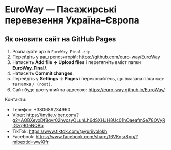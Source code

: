 # EuroWay — Пасажирські перевезення Україна–Європа

## Як оновити сайт на GitHub Pages

1. Розпакуйте архів `EuroWay_Final.zip`.
2. Перейдіть у ваш репозиторій: https://github.com/euro-way/EuroWay
3. Натисніть **Add file → Upload files** і перетягніть вміст папки **EuroWay_Final/**.
4. Натисніть **Commit changes**.
5. Перейдіть у **Settings → Pages** і переконайтесь, що вказана гілка `main` та папка `/ (root)`.
6. Сайт буде доступний за адресою: https://euro-way.github.io/EuroWay/

Контакти:
- Телефон: +380689234960
- Viber: https://invite.viber.com/?g2=AQBXevxDf8qvr02hycsyOLunLh6dSXHJH8Uc01hOaeafmSe78OVyRIGzq9GeNQBb
- TikTok: https://www.tiktok.com/@yuriivolokh
- Facebook: https://www.facebook.com/share/16VKqsr8pp/?mibextid=wwXIfr
